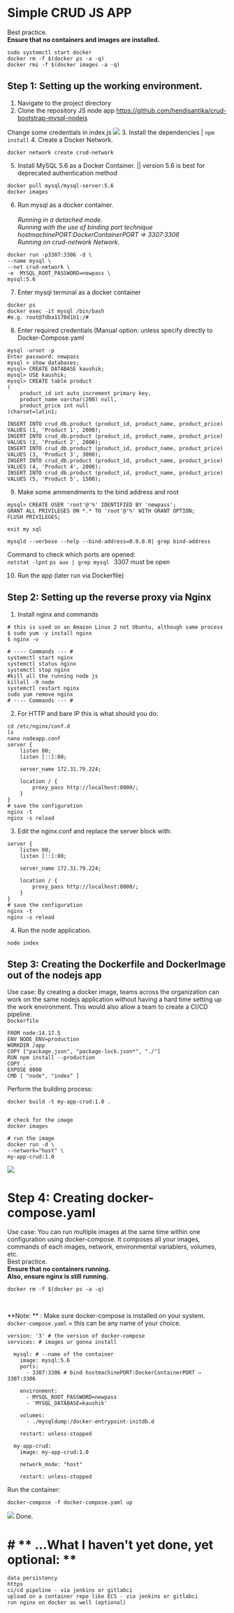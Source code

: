 # Simple CRUD JS APP
Best practice.<br> **Ensure that no containers and images are installed.**
```
sudo systemctl start docker
docker rm -f $(docker ps -a -q)
docker rmi -f $(docker images -a -q)
```

## Step 1: Setting up the working environment. 
1. Navigate to the project directory
2. Clone the repository JS node app https://github.com/hendisantika/crud-bootstrap-mysql-nodejs

Change some credentials in index.js
![](https://i.imgur.com/1Vz2VDk.png)
3. Install the dependencies | ```npm install```
4. Create a Docker Network.
```
docker network create crud-network
```
5.  Install MySQL 5.6 as a Docker Container. || version 5.6 is best for deprecated authentication method
```
docker pull mysql/mysql-server:5.6
docker images
```
6. Run mysql as a docker container. <br>*<br>Running in a detached mode. <br>Running with the use of binding port technique hostmachinePORT:DockerContainerPORT ⇒ 3307:3306<br>Running on crud-network Network.*
```
docker run -p3307:3306 -d \
--name mysql \
--net crud-network \
-e  MYSQL_ROOT_PASSWORD=newpass \
mysql:5.6
```
7. Enter mysql terminal as a docker container
```
docker ps
docker exec -it mysql /bin/bash
#e.g. root@7dba1170d1b1:/#
```
8. Enter required credentials (Manual option: unless specify directly to Docker-Compose.yaml
```
mysql -uroot -p
Enter password: newpass
mysql > show databases;
mysql> CREATE DATABASE kaushik;
mysql> USE kaushik;
mysql> CREATE table product
(
	product_id int auto_increment primary key,
	product_name varchar(200) null,
	product_price int null
)charset=latin1;

INSERT INTO crud_db.product (product_id, product_name, product_price) VALUES (1, 'Product 1', 2000);
INSERT INTO crud_db.product (product_id, product_name, product_price) VALUES (2, 'Product 2', 2000);
INSERT INTO crud_db.product (product_id, product_name, product_price) VALUES (3, 'Product 3', 3000);
INSERT INTO crud_db.product (product_id, product_name, product_price) VALUES (4, 'Product 4', 2000);
INSERT INTO crud_db.product (product_id, product_name, product_price) VALUES (5, 'Product 5', 1500);
```
9. Make some ammendments to the bind address and root
```
mysql> CREATE USER 'root'@'%' IDENTIFIED BY 'newpass';
GRANT ALL PRIVILEGES ON *.* TO 'root'@'%' WITH GRANT OPTION;
FLUSH PRIVILEGES;

exit my sql

mysqld --verbose --help --bind-address=0.0.0.0| grep bind-address
``` 
Command to check which ports are opened:  
`netstat -lpnt`
`ps aux | grep mysql `
3307 must be open

10. Run the app (later run via Dockerfile)


## Step 2: Setting up the reverse proxy via Nginx

1. Install nginx and commands
```
# this is used on an Amazon Linux 2 not Ubuntu, although same process
$ sudo yum -y install nginx
$ nginx -v

# ---- Commands --- #
systemctl start nginx
systemctl status nginx
systemctl stop nginx
#kill all the running node js 
killall -9 node
systemctl restart nginx
sudo yum remove nginx
# ---- Commands --- #
```
2. For HTTP and bare IP this is what should you do:
```
cd /etc/nginx/conf.d
ls
nano nodeapp.conf
server {
	listen 80;
	listen [::]:80;
	
	server_name 172.31.79.224;
	
	location / {
		proxy_pass http://localhost:8000/;
	}
}
# save the configuration
nginx -t
nginx -s reload
```
3. Edit the nginx.conf and replace the server block with:
```
server {
	listen 80;
	listen [::]:80;
	
	server_name 172.31.79.224;
	
	location / {
		proxy_pass http://localhost:8000/;
	}
}
# save the configuration
nginx -t
nginx -s reload

```
4. Run the node application. 
```
node index
```
## Step 3: Creating the Dockerfile and DockerImage out of the nodejs app
Use case: By creating a docker image, teams across the organization can work on the same nodejs application without having a hard time setting up the work environment. This would also allow a team to create a CI/CD pipeline.
<br>
`Dockerfile`
```
FROM node:14.17.5
ENV NODE_ENV=production
WORKDIR /app
COPY ["package.json", "package-lock.json*", "./"]
RUN npm install --production
COPY . .
EXPOSE 8000
CMD [ "node", "index" ]
```
Perform the building process:
```
docker build -t my-app-crud:1.0 .


# check for the image
docker images

# run the image
docker run -d \
--network="host" \
my-app-crud:1.0
```
![](https://i.imgur.com/ivcnApO.png)
# Step 4: Creating docker-compose.yaml

Use case: You can run multiple images at the same time within one configuration using docker-compose. It composes all your images, commands of each images, network, environmental variablers, volumes, etc.
<br>
Best practice.<br> **Ensure that no containers running.<br> Also, ensure nginx is still running.**
```
docker rm -f $(docker ps -a -q)
```
<br>

**Note: ** : Make sure docker-compose is installed on your system.
`docker-compose.yaml` = this can be any name of your choice.
```
version: '3' # the version of docker-compose
services: # images ur gonna install

  mysql: # --name of the container
    image: mysql:5.6
    ports:
      - 3307:3306 # bind hostmachinePORT:DockerContainerPORT ⇒ 3307:3306

    environment:
      - MYSQL_ROOT_PASSWORD=newpass
      - 'MYSQL_DATABASE=kaushik'
      
    volumes:
      - ./mysqldump:/docker-entrypoint-initdb.d
      
    restart: unless-stopped
    
  my-app-crud:
    image: my-app-crud:1.0
    
    network_mode: "host"
    
    restart: unless-stopped
```
Run the container:
```
docker-compose -f docker-compose.yaml up
```
![](https://i.imgur.com/ivcnApO.png)
Done.

 # # ** ...What I haven't yet done, yet optional: **
 ```
 data persistency
 https
 ci/cd pipeline - via jenkins or gitlabci
 upload on a container repo like ECS - via jenkins or gitlabci
 run nginx on docker as well (optional)
 
```
